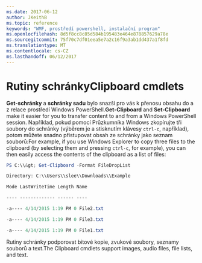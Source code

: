 ```yaml
---
ms.date: 2017-06-12
author: JKeithB
ms.topic: reference
keywords: "WMF, prostředí powershell, instalační program"
ms.openlocfilehash: 8d5f8cc8c85d584b195483e464e878857629a78e
ms.sourcegitcommit: 75f70c7df01eea5e7a2c16f9a3ab1dd437a1f8fd
ms.translationtype: MT
ms.contentlocale: cs-CZ
ms.lasthandoff: 06/12/2017
---
```

# <a name="clipboard-cmdlets"></a><span data-ttu-id="a46eb-102">Rutiny schránky</span><span class="sxs-lookup"><span data-stu-id="a46eb-102">Clipboard cmdlets</span></span>
<span data-ttu-id="a46eb-103">**Get-schránky** a **schránky sadu** bylo snazší pro vás k přenosu obsahu do a z relace prostředí Windows PowerShell.</span><span class="sxs-lookup"><span data-stu-id="a46eb-103">**Get-Clipboard** and **Set-Clipboard** make it easier for you to transfer content to and from a Windows PowerShell session.</span></span> <span data-ttu-id="a46eb-104">Například, pokud pomocí Průzkumníka Windows zkopírujte tři soubory do schránky (výběrem je a stisknutím klávesy `ctrl-c`, například), potom můžete snadno přistupovat obsah ze schránky jako seznam souborů:</span><span class="sxs-lookup"><span data-stu-id="a46eb-104">For example, if you use Windows Explorer to copy three files to the clipboard (by selecting them and pressing `ctrl-c`, for example), you can then easily access the contents of the clipboard as a list of files:</span></span>

```powershell 
PS C:\\&gt; Get-Clipboard -Format FileDropList

Directory: C:\\Users\\slee\\Downloads\\Example

Mode LastWriteTime Length Name

---- ------------- ------ ----

-a---- 4/14/2015 1:19 PM 0 File2.txt

-a---- 4/14/2015 1:19 PM 0 File3.txt

-a---- 4/14/2015 1:19 PM 0 File1.txt
```


<span data-ttu-id="a46eb-105">Rutiny schránky podporovat bitové kopie, zvukové soubory, seznamy souborů a text.</span><span class="sxs-lookup"><span data-stu-id="a46eb-105">The Clipboard cmdlets support images, audio files, file lists, and text.</span></span>

